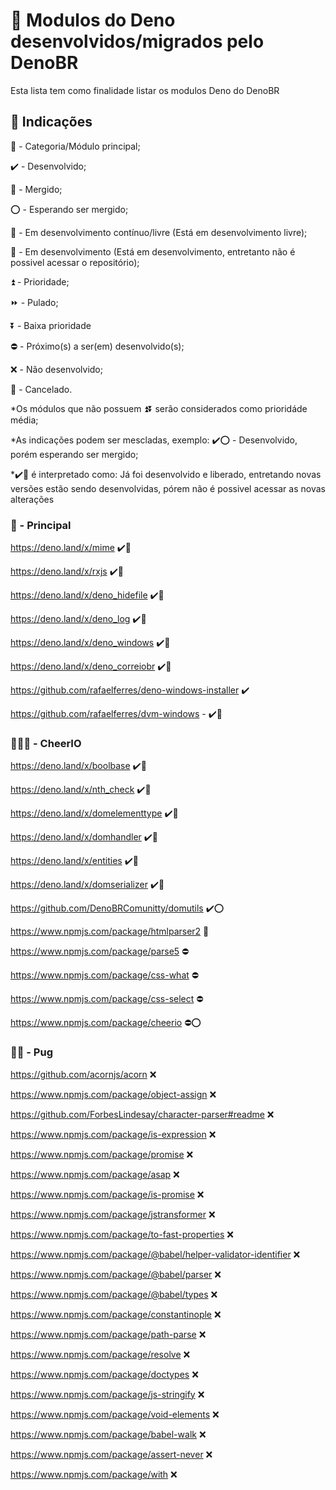 # 🦕 Modulos do Deno desenvolvidos/migrados pelo DenoBR
Esta lista tem como finalidade listar os modulos Deno do DenoBR

## 📛 Indicações

🔰 - Categoria/Módulo principal;

✔️ - Desenvolvido;

🔀 - Mergido;

⭕ - Esperando ser mergido;

🔄 - Em desenvolvimento contínuo/livre (Está em desenvolvimento livre);

🔁 - Em desenvolvimento (Está em desenvolvimento, entretanto não é possivel acessar o repositório);

⏫ - Prioridade;

⏩ - Pulado;

⏬ - Baixa prioridade

⛔ - Próximo(s) a ser(em) desenvolvido(s);

❌ - Não desenvolvido;

🛑 - Cancelado.


*Os módulos que não possuem ⏫⏬ serão considerados como prioridáde média;

*As indicações podem ser mescladas, exemplo: ✔️⭕ - Desenvolvido, porém esperando ser mergido;

*✔️🔁 é interpretado como: Já foi desenvolvido e liberado, entretando novas versões estão sendo desenvolvidas, pórem não é possivel acessar as novas alterações


### 🔰 - Principal

https://deno.land/x/mime ✔️🔀

https://deno.land/x/rxjs ✔️🔀

https://deno.land/x/deno_hidefile ✔️🔀

https://deno.land/x/deno_log ✔️🔀

https://deno.land/x/deno_windows ✔️🔀

https://deno.land/x/deno_correiobr ✔️🔀

https://github.com/rafaelferres/deno-windows-installer ✔️

https://github.com/rafaelferres/dvm-windows - ✔️🔁

### 🔰⏫🔁 - CheerIO
https://deno.land/x/boolbase ✔️🔀

https://deno.land/x/nth_check ✔️🔀

https://deno.land/x/domelementtype ✔️🔀

https://deno.land/x/domhandler ✔️🔀

https://deno.land/x/entities ✔️🔀

https://deno.land/x/domserializer ✔️🔀

https://github.com/DenoBRComunitty/domutils ✔️⭕

https://www.npmjs.com/package/htmlparser2 🔁

https://www.npmjs.com/package/parse5 ⛔

https://www.npmjs.com/package/css-what ⛔

https://www.npmjs.com/package/css-select ⛔

https://www.npmjs.com/package/cheerio ⛔⭕


### 🔰⏬ - Pug
https://github.com/acornjs/acorn ❌

https://www.npmjs.com/package/object-assign ❌

https://github.com/ForbesLindesay/character-parser#readme ❌

https://www.npmjs.com/package/is-expression ❌

https://www.npmjs.com/package/promise ❌

https://www.npmjs.com/package/asap ❌

https://www.npmjs.com/package/is-promise ❌

https://www.npmjs.com/package/jstransformer ❌

https://www.npmjs.com/package/to-fast-properties ❌

https://www.npmjs.com/package/@babel/helper-validator-identifier ❌

https://www.npmjs.com/package/@babel/parser ❌

https://www.npmjs.com/package/@babel/types ❌

https://www.npmjs.com/package/constantinople ❌

https://www.npmjs.com/package/path-parse ❌

https://www.npmjs.com/package/resolve ❌

https://www.npmjs.com/package/doctypes ❌

https://www.npmjs.com/package/js-stringify ❌

https://www.npmjs.com/package/void-elements ❌

https://www.npmjs.com/package/babel-walk ❌

https://www.npmjs.com/package/assert-never ❌

https://www.npmjs.com/package/with ❌
